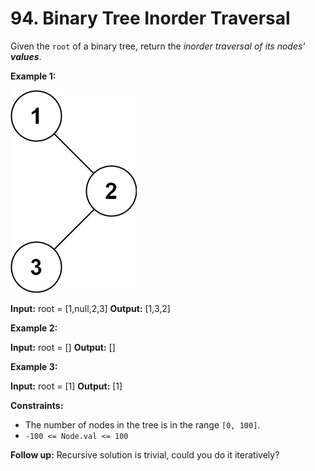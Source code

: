 # 94. Binary Tree Inorder Traversal

Given the ```root``` of a binary tree, return the *inorder traversal of its nodes'* ***values***.

**Example 1:**

![alt text](inorder_1.jpg)

**Input:** root = [1,null,2,3]
**Output:** [1,3,2]

**Example 2:**

**Input:** root = []
**Output:** []

**Example 3:**

**Input:** root = [1]
**Output:** [1] 

**Constraints:**

* The number of nodes in the tree is in the range  ```[0, 100]```.
* ```-100 <= Node.val <= 100```
 
**Follow up:** Recursive solution is trivial, could you do it iteratively?
